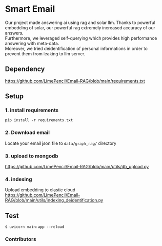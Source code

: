 # Smart Email
Our project made answering ai using rag and solar llm. Thanks to powerful embedding of solar, our powerful rag extremely increased accuracy of our answers.  
Furthermore, we leveraged self-querying which provides high performance answering with meta-data.  
Moreover, we tried deidentification of personal informations in order to prevent them from leaking to llm server.

## Dependency
https://github.com/LimePencil/Email-RAG/blob/main/requirements.txt

## Setup
### 1. install requirements
```shell
pip install -r requirements.txt
```

### 2. Download email
Locate your email json file to ```data/graph_rag/``` directory
### 3. upload to mongodb
https://github.com/LimePencil/Email-RAG/blob/main/utils/db_upload.py
### 4. indexing
Upload embedding to elastic cloud  
https://github.com/LimePencil/Email-RAG/blob/main/utils/indexing_deidentification.py

## Test
```shell
$ uvicorn main:app --reload
```

### Contributors
